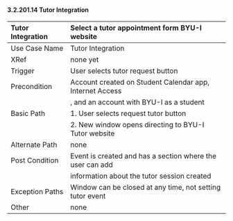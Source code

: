 #### 3.2.201.14 Tutor Integration

| Tutor Integration| Select a tutor appointment form BYU-I website        |
|:--------------| :--------------|
|Use Case Name  | Tutor Integration                                       |
|XRef           |    none yet                                             |
|Trigger        | User selects tutor request button                       |
|Precondition   | Account created on Student Calendar app, Internet Access|
|               | , and an account with BYU-I as a student                |
|Basic Path     | 1. User selects request tutor button                    |
|               | 2. New window opens directing to BYU-I Tutor website    |
|Alternate Path | none                                                    |
|Post Condition | Event is created and has a section where the user can add|
|               | information about the tutor session created             |
|Exception Paths|Window can be closed at any time, not setting tutor event|
|Other          | none                                                    |
